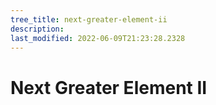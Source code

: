 ```yaml
---
tree_title: next-greater-element-ii
description: 
last_modified: 2022-06-09T21:23:28.2328
---
```


# Next Greater Element II
